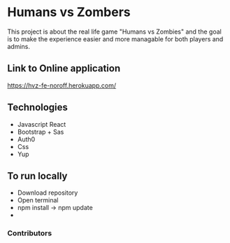 # Humans vs Zombers
This project is about the real life game "Humans vs Zombies" and the goal is to make the experience easier and more managable for both players and admins.


## Link to Online application
https://hvz-fe-noroff.herokuapp.com/

## Technologies
- Javascript React
- Bootstrap + Sas
- Auth0
- Css
- Yup

## To run locally
- Download repository
- Open terminal
- npm install -> npm update
- 


### Contributors
